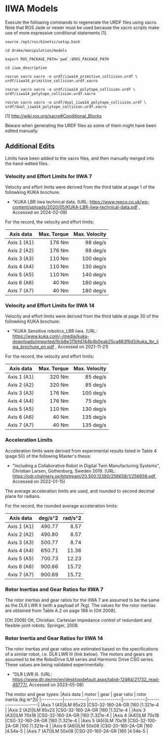 # IIWA Models

Execute the following commands to regenerate the URDF files using xacro. Note
that ROS Jade or newer must be used because the xacro scripts make use of more
expressive conditional statements [1].

```
source /opt/ros/kinetic/setup.bash

cd drake/manipulation/models

export ROS_PACKAGE_PATH=`pwd`:$ROS_PACKAGE_PATH

cd iiwa_description

rosrun xacro xacro -o urdf/iiwa14_primitive_collision.urdf \
urdf/iiwa14_primitive_collision.urdf.xacro

rosrun xacro xacro -o urdf/iiwa14_polytope_collision.urdf \
urdf/iiwa14_polytope_collision.urdf.xacro

rosrun xacro xacro -o urdf/dual_iiwa14_polytope_collision.urdf \
urdf/dual_iiwa14_polytope_collision.urdf.xacro
```

[1] http://wiki.ros.org/xacro#Conditional_Blocks

Beware when generating the URDF files as some of them might have been edited
manually.

## Additional Edits

Limits have been added to the xacro files, and then manually merged into the
hand-edited files.

### Velocity and Effort Limits for IIWA 7

Velocity and effort limits were derived from the third table at page 1 of the
followking KUKA brochure:

* "KUKA LBR iiwa technical data. (URL:
<https://www.reeco.co.uk/wp-content/uploads/2020/05/KUKA-LBR-iiwa-technical-data.pdf>
, Accessed on 2024-02-09)

For the record, the velocity and effort limits:

|Axis data  |Max. Torque|Max. Velocity|
|-----------|----------:|------------:|
|Axis 1 (A1)|176 Nm     |98 deg/s     |
|Axis 2 (A2)|176 Nm     |98 deg/s     |
|Axis 3 (A3)|110 Nm     |100 deg/s    |
|Axis 4 (A4)|110 Nm     |130 deg/s    |
|Axis 5 (A5)|110 Nm     |140 deg/s    |
|Axis 6 (A6)|40 Nm      |180 deg/s    |
|Axis 7 (A7)|40 Nm      |180 deg/s    |

### Velocity and Effort Limits for IIWA 14

Velocity and effort limits were derived from the third table at page 30 of the
followking KUKA brochure:

* "KUKA Sensitive robotics_LBR iiwa. (URL:
<https://www.kuka.com/-/media/kuka-downloads/imported/9cb8e311bfd744b4b0eab25ca883f6d3/kuka_lbr_iiwa_brochure_en.pdf>
, Accessed on 2021-11-21)

For the record, the velocity and effort limits:

|Axis data  |Max. Torque|Max. Velocity|
|-----------|----------:|------------:|
|Axis 1 (A1)|320 Nm     |85 deg/s     |
|Axis 2 (A2)|320 Nm     |85 deg/s     |
|Axis 3 (A3)|176 Nm     |100 deg/s    |
|Axis 4 (A4)|176 Nm     |75 deg/s     |
|Axis 5 (A5)|110 Nm     |130 deg/s    |
|Axis 6 (A6)|40 Nm      |135 deg/s    |
|Axis 7 (A7)|40 Nm      |135 deg/s    |

### Acceleration Limits

Acceleration limits were derived from experimental results listed in Table 4
(page 50) of the following Master's thesis:

* "Including a Collaborative Robot in Digital Twin Manufacturing Systems",
Christian Larsen, Gothenburg, Sweden 2019. (URL:
<https://odr.chalmers.se/bitstream/20.500.12380/256658/1/256658.pdf>, Accessed
on 2022-01-15)

The average acceleration limits are used, and rounded to second decimal
place for radians.

For the record, the rounded average acceleration limits:

|Axis data  | deg/s^2 | rad/s^2 |
|-----------|--------:|--------:|
|Axis 1 (A1)|490.77   |8.57     |
|Axis 2 (A2)|490.80   |8.57     |
|Axis 3 (A3)|500.77   |8.74     |
|Axis 4 (A4)|650.71   |11.36    |
|Axis 5 (A5)|700.73   |12.23    |
|Axis 6 (A6)|900.66   |15.72    |
|Axis 7 (A7)|900.69   |15.72    |

### Rotor Inertias and Gear Ratios for IIWA 7
The rotor inertias and gear ratios for the IIWA 7 are assumed to be the same as the DLR LWR II (with a payload of 7kg).
The values for the rotor inertias are obtained from Table A.2 on page 188 in [Ott 2008].

[Ott 2008] Ott, Christian. Cartesian impedance control of redundant and flexible-joint robots. Springer, 2008.

### Rotor Inertia and Gear Ratios for IIWA 14
The rotor inertias and gear ratios are estimated based on the specifications of a similar robot, i.e. DLR LWR III (link
below). The motors and gears are assumed to be the RoboDrive ILM series and Harmonic Drive CSG series. These values are
being validated experimentally.
* "DLR LWR III. (URL:
<https://www.dlr.de/rm/en/desktopdefault.aspx/tabid-12464/21732_read-49777/>, Accessed on 2023-05-08)

The motor and gear types:
|Axis data  | motor      | gear            | gear ratio | rotor inertia (kg m^2)|
|-----------|-----------:|----------------:|-----------:|----------------------:|
|Axis 1 (A1)|ILM 85x23   |CSG-32-160-2A-GR |160         |1.321e-4               |
|Axis 2 (A2)|ILM 85x23   |CSG-32-160-2A-GR |160         |1.321e-4               |
|Axis 3 (A3)|ILM 70x18   |CSG-32-160-2A-GR |160         |1.321e-4               |
|Axis 4 (A4)|ILM 70x18   |CSG-32-160-2A-GR |160         |1.321e-4               |
|Axis 5 (A5)|ILM 70x18   |CSG-32-100-2A-GR |100         |1.321e-4               |
|Axis 6 (A6)|ILM 50x08   |CSG-20-160-2A-GR |160         |4.54e-5                |
|Axis 7 (A7)|ILM 50x08   |CSG-20-160-2A-GR |160         |4.54e-5                |

